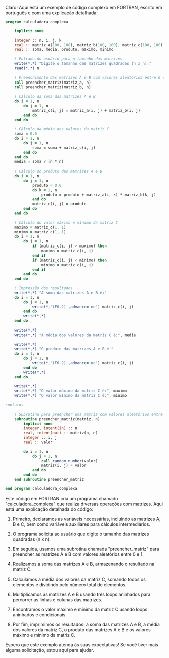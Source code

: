 Claro! Aqui está um exemplo de código complexo em FORTRAN, escrito em português e com uma explicação detalhada:

```fortran
program calculadora_complexa

    implicit none
    
    integer :: n, i, j, k
    real :: matriz_a(100, 100), matriz_b(100, 100), matriz_c(100, 100)
    real :: soma, media, produto, maximo, minimo
    
    ! Entrada do usuário para o tamanho das matrizes
    write(*,*) "Digite o tamanho das matrizes quadradas (n x n):"
    read(*,*) n
    
    ! Preenchimento das matrizes A e B com valores aleatórios entre 0 e 1
    call preencher_matriz(matriz_a, n)
    call preencher_matriz(matriz_b, n)
    
    ! Cálculo da soma das matrizes A e B
    do i = 1, n
        do j = 1, n
            matriz_c(i, j) = matriz_a(i, j) + matriz_b(i, j)
        end do
    end do
    
    ! Cálculo da média dos valores da matriz C
    soma = 0.0
    do i = 1, n
        do j = 1, n
            soma = soma + matriz_c(i, j)
        end do
    end do
    media = soma / (n * n)
    
    ! Cálculo do produto das matrizes A e B
    do i = 1, n
        do j = 1, n
            produto = 0.0
            do k = 1, n
                produto = produto + matriz_a(i, k) * matriz_b(k, j)
            end do
            matriz_c(i, j) = produto
        end do
    end do
    
    ! Cálculo do valor máximo e mínimo da matriz C
    maximo = matriz_c(1, 1)
    minimo = matriz_c(1, 1)
    do i = 1, n
        do j = 1, n
            if (matriz_c(i, j) > maximo) then
                maximo = matriz_c(i, j)
            end if
            if (matriz_c(i, j) < minimo) then
                minimo = matriz_c(i, j)
            end if
        end do
    end do
    
    ! Impressão dos resultados
    write(*,*) "A soma das matrizes A e B é:"
    do i = 1, n
        do j = 1, n
            write(*,'(F6.2)',advance='no') matriz_c(i, j)
        end do
        write(*,*)
    end do
    
    write(*,*)
    write(*,*) "A média dos valores da matriz C é:", media
    
    write(*,*)
    write(*,*) "O produto das matrizes A e B é:"
    do i = 1, n
        do j = 1, n
            write(*,'(F6.2)',advance='no') matriz_c(i, j)
        end do
        write(*,*)
    end do
    
    write(*,*)
    write(*,*) "O valor máximo da matriz C é:", maximo
    write(*,*) "O valor mínimo da matriz C é:", minimo
    
contains

    ! Subrotina para preencher uma matriz com valores aleatórios entre 0 e 1
    subroutine preencher_matriz(matriz, n)
        implicit none
        integer, intent(in) :: n
        real, intent(out) :: matriz(n, n)
        integer :: i, j
        real :: valor
        
        do i = 1, n
            do j = 1, n
                call random_number(valor)
                matriz(i, j) = valor
            end do
        end do
    end subroutine preencher_matriz

end program calculadora_complexa
```

Este código em FORTRAN cria um programa chamado "calculadora_complexa" que realiza diversas operações com matrizes. Aqui está uma explicação detalhada do código:

1. Primeiro, declaramos as variáveis necessárias, incluindo as matrizes A, B e C, bem como variáveis auxiliares para cálculos intermediários.

2. O programa solicita ao usuário que digite o tamanho das matrizes quadradas (n x n).

3. Em seguida, usamos uma subrotina chamada "preencher_matriz" para preencher as matrizes A e B com valores aleatórios entre 0 e 1.

4. Realizamos a soma das matrizes A e B, armazenando o resultado na matriz C.

5. Calculamos a média dos valores da matriz C, somando todos os elementos e dividindo pelo número total de elementos.

6. Multiplicamos as matrizes A e B usando três loops aninhados para percorrer as linhas e colunas das matrizes.

7. Encontramos o valor máximo e mínimo da matriz C usando loops aninhados e condicionais.

8. Por fim, imprimimos os resultados: a soma das matrizes A e B, a média dos valores da matriz C, o produto das matrizes A e B e os valores máximo e mínimo da matriz C.

Espero que este exemplo atenda às suas expectativas! Se você tiver mais alguma solicitação, estou aqui para ajudar.